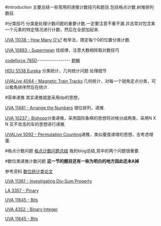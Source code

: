 #introduction
主要总结一些常用的递推计数技巧和题目.包括格点计数.树堆排列数目.

#分类技巧
分类是处理计数问题的重要计数.一定要注意不重不漏.并且常对包含某一个元素的特定情况进行计数，然后在全部加起来.

[UVA 11038 - How Many O's?](https://uva.onlinejudge.org/index.php?option=com_onlinejudge&Itemid=8&page=show_problem&problem=1979) 枚举法，限定每个0的位置分类计数.

[UVA 10883 - Supermean](https://uva.onlinejudge.org/index.php?option=com_onlinejudge&Itemid=8&page=show_problem&problem=1824) 找规律，注意大数相除取对数技巧

[codeforce 785D](http://codeforces.com/contest/785/problem/D)-----------------
[题解](http://blog.csdn.net/dylan_frank/article/details/61940408)

[HDU 5538 Eureka](http://acm.hdu.edu.cn/showproblem.php?pid=5738) 分类统计，几何统计问题 处理细节

[UVALive 4064 - Magnetic Train Tracks](https://icpcarchive.ecs.baylor.edu/index.php?option=com_onlinejudge&Itemid=8&page=show_problem&problem=2065) 几何统计，对每一个锐角定点分类，可以极角排序然后在统计.

#简单递推
其实递推就是采用dp的思想，

[UVA 11481 - Arrange the Numbers](https://uva.onlinejudge.org/index.php?option=com_onlinejudge&Itemid=8&page=show_problem&problem=2476) 错位排列，递推.

[UVA 10237 - Bishops](https://uva.onlinejudge.org/index.php?option=com_onlinejudge&Itemid=8&page=show_problem&problem=1178)分类递推，采用国际象棋的思想将对格分成两类，采用N X N 互不攻击的车的思想进行递推.

[UVALive 5092 - Permutation Counting](https://icpcarchive.ecs.baylor.edu/index.php?option=com_onlinejudge&Itemid=8&page=show_problem&problem=3093)递推，类似蚕食递增的思想，去考虑增量.

#格点计数问题
[格点计数问题总结](http://blog.csdn.net/dylan_frank/article/details/65453660)
我的blog总结,其中的两个问题很重要.




#数位类递推计数问题
**这一节的题目还有一些为明白的地方因此还未A掉**

参考资料
[数位统计类论文](https://github.com/AlanYume/ACM-ICPC/tree/master/paper/%E7%BB%84%E5%90%88%E6%95%B0%E5%AD%A6/%E6%95%B0%E4%BD%8D%E9%97%AE%E9%A2%98)

[UVA 11361 - Investigating Div-Sum Property](https://uva.onlinejudge.org/index.php?option=com_onlinejudge&Itemid=8&page=show_problem&problem=2346)

[LA 3357 - Pinary](https://icpcarchive.ecs.baylor.edu/index.php?option=com_onlinejudge&Itemid=8&page=show_problem&problem=1358)

[UVA 11645 - Bits](https://uva.onlinejudge.org/index.php?option=com_onlinejudge&Itemid=8&page=show_problem&problem=2692)

[UVA 4352 - Binary Integer](https://icpcarchive.ecs.baylor.edu/index.php?option=com_onlinejudge&Itemid=8&page=show_problem&problem=2353)

[UVA 11645 - Bits](https://uva.onlinejudge.org/index.php?option=com_onlinejudge&Itemid=8&page=show_problem&problem=2692)
